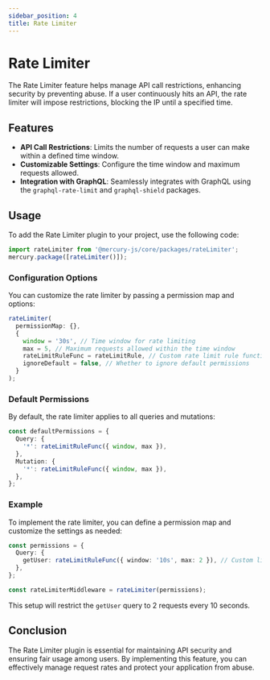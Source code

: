 ```yaml
---
sidebar_position: 4
title: Rate Limiter
---
```


# Rate Limiter

The Rate Limiter feature helps manage API call restrictions, enhancing security by preventing abuse. If a user continuously hits an API, the rate limiter will impose restrictions, blocking the IP until a specified time.

## Features

- **API Call Restrictions**: Limits the number of requests a user can make within a defined time window.
- **Customizable Settings**: Configure the time window and maximum requests allowed.
- **Integration with GraphQL**: Seamlessly integrates with GraphQL using the `graphql-rate-limit` and `graphql-shield` packages.

## Usage

To add the Rate Limiter plugin to your project, use the following code:

```typescript
import rateLimiter from '@mercury-js/core/packages/rateLimiter';
mercury.package([rateLimiter()]);
```

### Configuration Options

You can customize the rate limiter by passing a permission map and options:

```typescript
rateLimiter(
  permissionMap: {},
  {
    window = '30s', // Time window for rate limiting
    max = 5, // Maximum requests allowed within the time window
    rateLimitRuleFunc = rateLimitRule, // Custom rate limit rule function
    ignoreDefault = false, // Whether to ignore default permissions
  }
);
```

### Default Permissions

By default, the rate limiter applies to all queries and mutations:

```typescript
const defaultPermissions = {
  Query: {
    '*': rateLimitRuleFunc({ window, max }),
  },
  Mutation: {
    '*': rateLimitRuleFunc({ window, max }),
  },
};
```

### Example

To implement the rate limiter, you can define a permission map and customize the settings as needed:

```typescript
const permissions = {
  Query: {
    getUser: rateLimitRuleFunc({ window: '10s', max: 2 }), // Custom limit for getUser query
  },
};

const rateLimiterMiddleware = rateLimiter(permissions);
```

This setup will restrict the `getUser` query to 2 requests every 10 seconds.

## Conclusion

The Rate Limiter plugin is essential for maintaining API security and ensuring fair usage among users. By implementing this feature, you can effectively manage request rates and protect your application from abuse.

